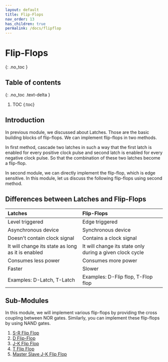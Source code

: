 ```yaml
---
layout: default
title: Flip-Flops
nav_order: 13
has_children: true
permalink: /docs/flipflop
---
```


# Flip-Flops
{: .no_toc }

## Table of contents
{: .no_toc .text-delta }

1. TOC
{:toc}

## Introduction

In previous module, we discussed about Latches. Those are the basic building blocks of flip-flops. We can implement flip-flops in two methods.

In first method, cascade two latches in such a way that the first latch is enabled for every positive clock pulse and second latch is enabled for every negative clock pulse. So that the combination of these two latches become a flip-flop.

In second module, we can directly implement the flip-flop, which is edge sensitive. In this module, let us discuss the following flip-flops using second method.

## Differences between Latches and Flip-Flops


| Latches       | Flip-Flops     |
|:------------|:--------------|
| Level triggered | Edge triggered |
| Asynchronous device | Synchronous device |
| Doesn't contain clock signal | Contains a clock signal |
| It will change its state as long as it is enabled | It will change its state only during a given clock cycle |
| Consumes less power | Consumes more power |
| Faster | Slower |
| Examples: D-Latch, T-Latch | Examples: D-Flip flop, T-Flop flop |


## Sub-Modules

In this module, we will implement various flip-flops by providing the cross coupling between NOR gates. Similarly, you can implement these flip-flops by using NAND gates.

1. [S-R Flip Flop](https://learn.circuitverse.org/docs/flipflop/sr_flipflop.html)
2. [D Flip-Flop](https://learn.circuitverse.org/docs/flipflop/d_flipflop.html)
3. [J-K Flip Flop](https://learn.circuitverse.org/docs/flipflop/jk_flipflop.html)
4. [T Flip Flop](https://learn.circuitverse.org/docs/flipflop/t_flipflop.html)
5. [Master Slave J-K Flip Flop](https://learn.circuitverse.org/docs/flipflop/masterslave_jk_flipflop.html)
